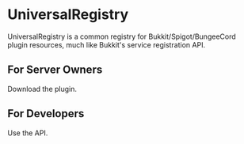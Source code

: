 # UniversalRegistry
UniversalRegistry is a common registry for Bukkit/Spigot/BungeeCord plugin resources, much like Bukkit's service registration API.

## For Server Owners ##

Download the plugin.

## For Developers ##

Use the API.
